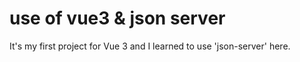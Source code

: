 # use of vue3 & json server

It's my first project for Vue 3 and I learned to use 'json-server' here.